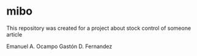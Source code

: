 # mibo
This repository was created for a project about stock control of someone article

Emanuel A. Ocampo
Gastón D. Fernandez
